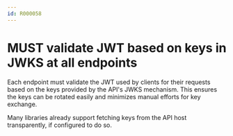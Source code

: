 ```yaml
---
id: R000058
---
```


# MUST validate JWT based on keys in JWKS at all endpoints

Each endpoint must validate the JWT used by clients for their requests based on the keys provided by the API's JWKS mechanism.
This ensures the keys can be rotated easily and minimizes manual efforts for key exchange.

Many libraries already support fetching keys from the API host transparently, if configured to do so.
